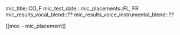 
mic_title::CO_F
mic_test_date::
mic_placements::FL, FR
mic_results_vocal_blend::??
mic_results_voice_instrumental_blend::??

[[moc - mic_placement]]